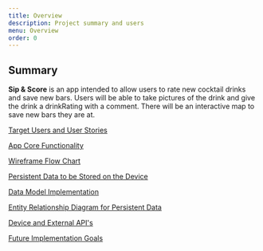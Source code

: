 ```yaml
---
title: Overview 
description: Project summary and users 
menu: Overview 
order: 0
---
```


## Summary

**Sip & Score** is an app intended to allow users to rate new cocktail drinks and save new bars.
Users will be able to take pictures of the drink and give the drink a drinkRating with a comment.
There will be an interactive map to save new bars they are at.

[Target Users and User Stories](../personal-android-project-rbrazell1/users.html)<br>

[App Core Functionality](../personal-android-project-rbrazell1/functionality.html)<br>

[Wireframe Flow Chart](../personal-android-project-rbrazell1/wireframe.html)<br>

[Persistent Data to be Stored on the Device](../personal-android-project-rbrazell1/persistent-data.html)<br>

[Data Model Implementation](../personal-android-project-rbrazell1/data-model-implementation.html)<br>

[Entity Relationship Diagram for Persistent Data](../personal-android-project-rbrazell1/erd.html)<br>

[Device and External API's](../personal-android-project-rbrazell1/api.html)<br>

[Future Implementation Goals](../personal-android-project-rbrazell1/goals.html)<br>

